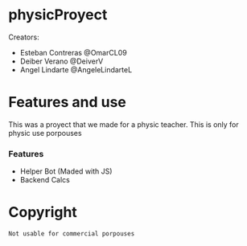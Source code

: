 # physicProyect

Creators:
<ul>
  <li>Esteban Contreras @OmarCL09</li>
  <li>Deiber Verano @DeiverV</li>
  <li>Angel Lindarte @AngeleLindarteL</li>
</ul>

# Features and use

<p>This was a proyect that we made for a physic teacher. This is only for physic use porpouses</p>
<h3>Features</h3>
<ul>
  <li>Helper Bot (Maded with JS)</li>
  <li>Backend Calcs</li>
</ul>

# Copyright

<code>Not usable for commercial porpouses</code>
